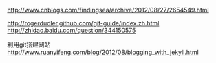 http://www.cnblogs.com/findingsea/archive/2012/08/27/2654549.html

http://rogerdudler.github.com/git-guide/index.zh.html
http://zhidao.baidu.com/question/344150575

利用git搭建网站
http://www.ruanyifeng.com/blog/2012/08/blogging_with_jekyll.html
